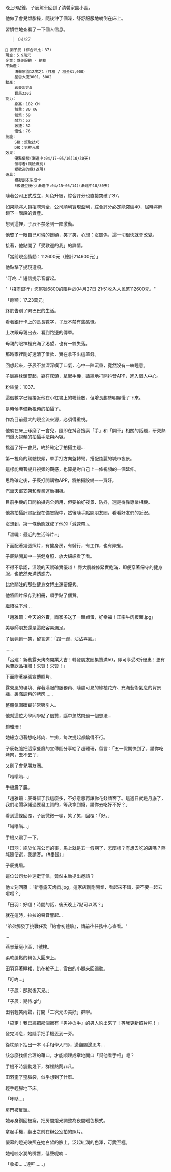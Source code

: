 晚上9點鐘，子辰駕車回到了清馨家園小區。

他做了會兒燃脂操，隨後沖了個澡，舒舒服服地躺倒在床上。

習慣性地查看了一下個人信息。

> 04/27  
```
📰 劉子辰 (綜合評比：37)  
現金：5.9萬元  
企業：成美服飾 - 總裁  
不動產：  
    清馨家園12樓之1（月租 / 租金$1,000）  
    星雲大廈3001、3002  
動產：  
    五菱宏光S  
    寶馬330i  
能力：  
    身高：182 CM  
    體重：80 KG  
    體質：59  
    耐力：57  
    敏捷：52  
    悟性：76  
技能：  
    S級：駕駛技巧  
    D級：男神光環  
效果：  
    優雅儀態(漸進中:04/17~05/16)10/30天)  
    領導者(風險識別)  
    受歡迎的我(返現)  
道具：
    模擬副本生成卡
    E級體型優化(漸進中:04/15~05/14)(漸進中10/30天)  
```

隨著公司正式成立，角色升級，綜合評分也直接突破了37。

如果能將人員招聘齊全、公司順利實現盈利，綜合評分必定能突破40，屆時將解鎖下一階段的資產。

想到這裡，子辰不禁感到一陣激動。

他瞥了一眼自己可憐的餘額，笑了笑，心想：沒關係，這一切很快就會改變。

接著，他點開了「受歡迎的我」的詳情。

「當前現金獎勳：112600元（總計214600元）」

他點擊了提現選項。

"叮咚..." 短信提示音響起。

"「招商銀行」您尾號6800的賬戶於04月27日 21:51收入人民幣112600元。"

「餘額：17.23萬元」

終於告別了緊巴巴的生活。

看著銀行卡上的長長數字，子辰不禁有些感慨。

上次跟母親出去、看到路邊的傳單。

母親的眼神裡充滿了渴望，也有一絲失落。

那時家裡剛好還清了借款，實在拿不出這筆錢。

回想起來，子辰不禁深深嘆了口氣，心中一陣沉重，竟然沒有一絲睡意。

子辰將枕頭豎起，靠在床頭，拿起手機，熟練地打開抖音APP，進入個人中心。

粉絲量：1037。

這個數字已經接近他在小紅書上的粉絲數，但增長趨勢明顯慢了下來。

是時候準備新視頻的拍攝了。

作為目前最大的現金流來源，必須得重視。

他躺在床上琢磨了一會兒，隨即在抖音搜索「手」和「開車」相關的話題，研究熱門爆火視頻的拍攝手法與內容。

挑選了好一會兒，終於確定了拍攝主題...

第一視角的駕駛視頻，單手打方向盤轉彎，搭配炫麗的城市夜景。

這樣能顯著提升視頻的觀感，也算是對自己上一條視頻的一個延伸。

思路確定後，子辰打開購物APP，將拍攝設備一一買好。

汽車天窗支架和專業運動相機。

目前手機的日間拍攝完全夠用，但要拍好夜景、防抖，還是得靠專業相機。

他將拍攝計畫記錄在備忘錄中，然後隨手點開朋友圈，看看好友們的近況。

沒想到，第一條動態就成了他的「減速帶」。

「溫曉：最近的生活碎片~」

下面配著幾張照片，有健身房，有騎行，有工作，也有聚餐。

子辰點開其中一張健身照，放大細細看了看。

不得不承認，溫曉的天賦確實優越！
臀大肌線條緊實飽滿，即便穿著保守的健身服，也依然充滿誘惑力。

比他關注的那些健身女博主還要優秀。

他將圖片保存到相冊，順手點了個贊。

繼續往下滑...

「趙雅珊：今天的外賣，商家多送了一顆鹵蛋，好幸福！正宗牛肉板面.jpg」

美容師朋友還是這麼容易滿足。

子辰莞爾一笑，留言道：「蹭一蹭，沾沾喜氣。」

……

「呂建：新巷露天烤肉開業大吉！轉發朋友圈集贊滿50，即可享受8折優惠！更有免費飲品相贈！求贊！求贊！」

下面附著幾張宣傳照片。

露營風的環境、穿著漢服的服務員、隨處可見的綠植花卉、充滿藝術氣息的背景牆、裹滿調料的烤肉……

整體氛圍確實非常吸引人。

他幫這位大學同學點了個贊，腦中忽然閃過一個想法...

趙雅珊！

她總念叨著想吃烤肉、牛排，每次提起都饞得不行。

子辰乾脆把這家餐廳的宣傳圖分享給了趙雅珊，留言：「五一假期快到了，請你吃烤肉，去不去？」

又刷了會兒朋友圈。

「嗡嗡嗡...」

手機震了震。

「趙雅珊：辰哥幫了我這麼多，不好意思再讓你花錢請客了。這週日就是月底了，我們老闆承諾過要發工資的，等我拿到錢，請你去吃好不好？」

看到這條回覆，子辰微微一頓，笑了笑，回覆：「好。」

「嗡嗡嗡...」

手機又震了一下。

「田羽：終於忙完公司的事，馬上就是五一假期了，怎麼樣？有想去吃的店嗎？燕城隨便選，我請客。（#墨鏡）」

子辰挑眉。

這位公司女神還挺守信，竟然主動提出邀請？

他立刻回覆：「新巷露天烤肉.jpg，這家店剛剛開業，看起來不錯，要不要一起去嚐嚐？」

「田羽：好噠！時間的話，後天晚上7點可以嗎？」

就在這時，拉拉的聲音響起...

"弟弟觸發了挑戰任務『約會初體驗』，請前往任務中心查看。"

...

燕景華庭小區，1號樓。

柔軟蓬鬆的粉色大圓床上。

田羽穿著睡裙，趴在被子上，雪白的小腿來回踢動。

「叮咚...」

「子辰：那就後天見。」

「子辰：期待.gif」

田羽輕笑兩聲，打開「二次元の美好」群聊。

「搞定！我已經把那個擁有『男神の手』的男人約出來了！等我更新照片吧！」

發完消息，她隨手把手機丟到一旁。

從枕頭下抽出一本《手相學入門》，邊翻閱邊思考...

該怎麼找個合理的藉口，才能順理成章地開口「幫他看手相」呢？

手機不時震動幾下，群裡熱鬧非凡。

田羽歪了歪腦袋，似乎想到了什麼。

輕手輕腳地下床。

「咔哒...」

房門被反鎖。

她赤身鑽回被窩，把房間燈光調整為夜間暖色模式。

拿起手機，翻出之前在辦公室拍的照片。

螢幕的燈光映照在她白皙的臉上，泛起紅潤的色澤，可愛至極。

她輕咬水潤的嘴唇，低聲呢喃...

「收扣……達咩……」

